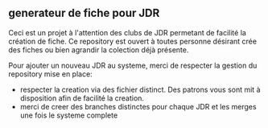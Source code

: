 ## generateur de fiche pour JDR
Ceci est un projet à l'attention des clubs de JDR permetant de facilité la création de fiche. Ce repository est ouvert à toutes personne désirant crée des fiches ou bien agrandir la colection déjà présente.

Pour ajouter un nouveau JDR au systeme, merci de respecter la gestion du repository mise en place:
- respecter la creation via des fichier distinct. Des patrons vous sont mit à disposition afin de facilité la creation.
- merci de creer des branches distinctes pour chaque JDR et les merges une fois le systeme complete
